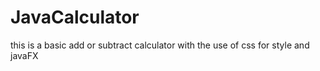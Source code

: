 # JavaCalculator
this is a basic add or subtract calculator with the use of css for style and javaFX
